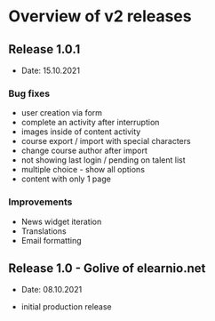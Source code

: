 # Overview of v2 releases 

## Release 1.0.1
* Date: 15.10.2021

### Bug fixes
* user creation via form
* complete an activity after interruption
* images inside of content activity
* course export / import with special characters
* change course author after import
* not showing last login / pending on talent list
* multiple choice - show all options
* content with only 1 page

### Improvements
* News widget iteration
* Translations
* Email formatting


## Release 1.0 - Golive of elearnio.net
* Date: 08.10.2021

* initial production release
